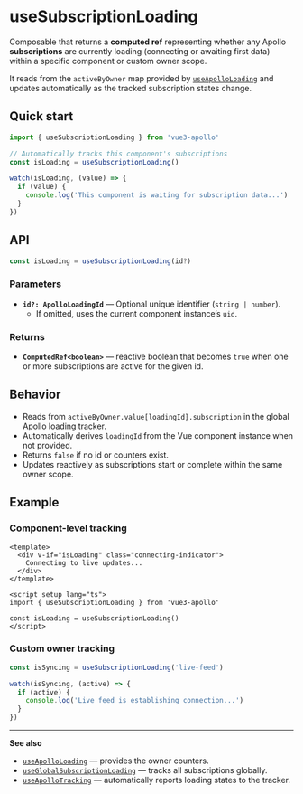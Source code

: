 

# useSubscriptionLoading

Composable that returns a **computed ref** representing whether any Apollo **subscriptions** are currently loading (connecting or awaiting first data) within a specific component or custom owner scope.

It reads from the `activeByOwner` map provided by [`useApolloLoading`](../useApolloTracker) and updates automatically as the tracked subscription states change.

## Quick start

```ts
import { useSubscriptionLoading } from 'vue3-apollo'

// Automatically tracks this component's subscriptions
const isLoading = useSubscriptionLoading()

watch(isLoading, (value) => {
  if (value) {
    console.log('This component is waiting for subscription data...')
  }
})
```

## API

```ts
const isLoading = useSubscriptionLoading(id?)
```

### Parameters
- **`id?: ApolloLoadingId`** — Optional unique identifier (`string | number`).
  - If omitted, uses the current component instance’s `uid`.

### Returns
- **`ComputedRef<boolean>`** — reactive boolean that becomes `true` when one or more subscriptions are active for the given id.

## Behavior
- Reads from `activeByOwner.value[loadingId].subscription` in the global Apollo loading tracker.
- Automatically derives `loadingId` from the Vue component instance when not provided.
- Returns `false` if no id or counters exist.
- Updates reactively as subscriptions start or complete within the same owner scope.

## Example

### Component-level tracking
```vue
<template>
  <div v-if="isLoading" class="connecting-indicator">
    Connecting to live updates...
  </div>
</template>

<script setup lang="ts">
import { useSubscriptionLoading } from 'vue3-apollo'

const isLoading = useSubscriptionLoading()
</script>
```

### Custom owner tracking
```ts
const isSyncing = useSubscriptionLoading('live-feed')

watch(isSyncing, (active) => {
  if (active) {
    console.log('Live feed is establishing connection...')
  }
})
```

---

**See also**
- [`useApolloLoading`](../useApolloTracker) — provides the owner counters.
- [`useGlobalSubscriptionLoading`](../useGlobalSubscriptionLoading) — tracks all subscriptions globally.
- [`useApolloTracking`](../useApolloTracking) — automatically reports loading states to the tracker.